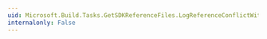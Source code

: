 ```yaml
---
uid: Microsoft.Build.Tasks.GetSDKReferenceFiles.LogReferenceConflictWithinSDKAsWarning
internalonly: False
---
```

